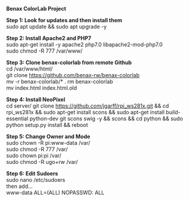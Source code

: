 <b>Benax ColorLab Project</b>

<b>Step 1: Look for updates and then install them</b><br>
sudo apt update && sudo apt upgrade -y<br>

<b>Step 2: Install Apache2 and PHP7</b><br>
sudo apt-get install -y apache2 php7.0 libapache2-mod-php7.0<br>
sudo chmod -R 777 /var/www/<br>

<b>Step 3: Clone benax-colorlab from remote Github</b><br>
cd /var/www/html/<br>
git clone https://github.com/benax-rw/benax-colorlab <br>
mv -r benax-colorlab/* .
rm benax-colorlab <br>
mv index.html index.html.old<br>

<b>Step 4: Install NeoPixel</b><br>
cd server/
git clone https://github.com/jgarff/rpi_ws281x.git && cd rpi_ws281x && sudo apt-get install scons && sudo apt-get install build-essential python-dev git scons swig -y && scons && cd python && sudo python setup.py install && reboot<br>

<b>Step 5: Change Owner and Mode</b><br>
sudo chown -R pi:www-data /var/<br>
sudo chmod -R 777 /var/<br>
sudo chown pi:pi /var/<br>
sudo chmod -R ugo+rw /var/ <br>

<b>Step 6: Edit Sudoers</b><br>
sudo nano /etc/sudoers<br>
then add...<br>
www-data ALL=(ALL) NOPASSWD: ALL<br>

